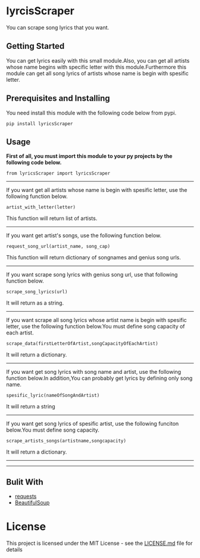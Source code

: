 # lyrcisScraper
You can scrape song lyrics that you want.
## Getting Started
You can get lyrics easily with this small module.Also, you can get all artists whose name begins with specific letter with this module.Furthermore this module can get all song lyrics of artists whose name is begin with spesific letter.
## Prerequisites and Installing
You need install this module with the following code below from pypi.
```
pip install lyricsScraper
```
## Usage

**First of all, you must import this module to your py projects by the following code below.**
```phyton
from lyricsScraper import lyricsScraper
```

-------------------------------------------------------------------------

If you want get all artists whose name is begin with spesific letter, use the following function below.
```phyton
artist_with_letter(letter)
```
This function will return list of artists.

-------------------------------------------------------------------------

If you want get artist's songs, use the following function below.
```phyton
request_song_url(artist_name, song_cap)
```
This function will return dictionary of songnames and genius song urls.

-------------------------------------------------------------------------

If you want scrape song lyrics with genius song url, use that following function below.
```phyton
scrape_song_lyrics(url)
```
It will return as a string.

-------------------------------------------------------------------------

If you want scrape all song lyrics whose artist name is begin with spesific letter, use the following function below.You must define song capacity of each artist.
```phyton
scrape_data(firstLetterOfArtist,songCapacityOfEachArtist)
```
It will return a dictionary.

-------------------------------------------------------------------------

If you want get song lyrics with song name and artist, use the following function below.In addition,You can probably get lyrics by defining only song name.
```phyton
spesific_lyric(nameOfSongAndArtist)
```
It will return a string

-------------------------------------------------------------------------

If you want get song lyrics of spesific artist, use the following funciton below.You must define song capacity.
```phyton
scrape_artists_songs(artistname,songcapacity)
```
It will return a dictionary.

-------------------------------------------------------------------------
-------------------------------------------------------------------------

## Bulit With
- [requests](https://pypi.org/project/requests/)
- [BeautifulSoup](https://pypi.org/project/beautifulsoup4/)

# License
This project is licensed under the MIT License - see the [LICENSE.md](https://github.com/letsplaywithstrings/lyrcisScraper/blob/main/LICENSE) file for details
